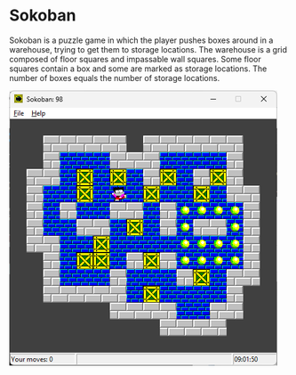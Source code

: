 # Sokoban
Sokoban is a puzzle game in which the player pushes boxes around in a warehouse, trying to get
them to storage locations. The warehouse is a grid composed of floor squares and impassable wall
squares. Some floor squares contain a box and some are marked as storage locations. The number
of boxes equals the number of storage locations.

![Sokoban](sokoban.png)
